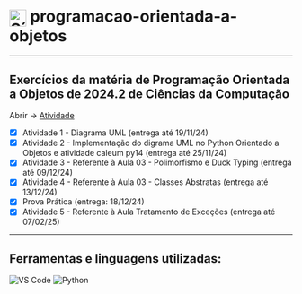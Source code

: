 <h1>
  <img src="https://cdn.jsdelivr.net/gh/devicons/devicon/icons/python/python-original.svg" alt="Símbolo Python" width="30" style="vertical-align: middle;">
  programacao-orientada-a-objetos
</h1>

***
## Exercícios da matéria de Programação Orientada a Objetos de 2024.2 de Ciências da Computação
Abrir -> [Atividade](https://github.com/thetwelvedev/programacao-orientada-a-objetos/tree/main/Atividades)
- [x] Atividade 1 - Diagrama UML (entrega até 19/11/24)
- [x] Atividade 2 - Implementação do digrama UML no Python Orientado a Objetos e atividade caleum py14 (entrega até 25/11/24)
- [x] Atividade 3 - Referente à Aula 03 - Polimorfismo e Duck Typing (entrega até 09/12/24)
- [x] Atividade 4 - Referente à Aula 03 - Classes Abstratas (entrega até 13/12/24)
- [x] Prova Prática (entrega: 18/12/24)
- [x] Atividade 5 - Referente à Aula Tratamento de Exceções (entrega até 07/02/25)

***

## Ferramentas e linguagens utilizadas:
<div>
<img src="https://img.shields.io/badge/-VS%20Code-007ACC?logo=visual-studio-code&logoColor=white&style=flat" alt="VS Code">
<img src="https://img.shields.io/badge/-Python-3776AB?logo=python&logoColor=white&style=flat" alt="Python">
</div>
